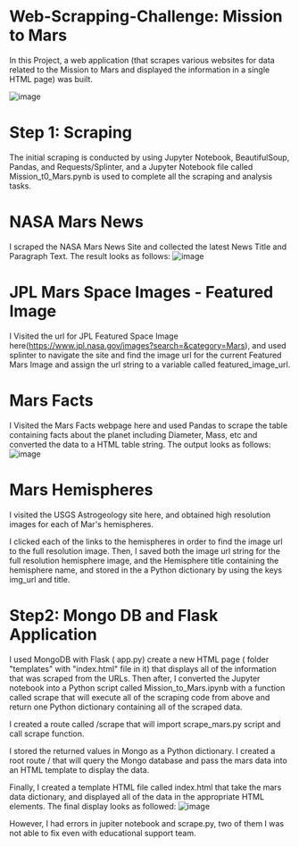 # Web-Scrapping-Challenge: Mission to Mars


In this Project, a web application (that scrapes various websites for data related to the Mission to Mars and displayed the information in a single HTML page) was built.

![image](https://user-images.githubusercontent.com/68763904/112877067-2325f780-907b-11eb-83de-5c16ba9ae22b.png)


# Step 1: Scraping
The initial scraping is conducted by using Jupyter Notebook, BeautifulSoup, Pandas, and Requests/Splinter, and a Jupyter Notebook file called Mission_t0_Mars.pynb is used to complete all the scraping and analysis tasks.

# NASA Mars News
I scraped the NASA Mars News Site and collected the latest News Title and Paragraph Text. The result looks as follows:
![image](https://user-images.githubusercontent.com/68763904/112879723-63d34000-907e-11eb-96cd-6f027505cc80.png)

# JPL Mars Space Images - Featured Image
I Visited the url for JPL Featured Space Image here(https://www.jpl.nasa.gov/images?search=&category=Mars), and used splinter to navigate the site and find the image url for the current Featured Mars Image and assign the url string to a variable called featured_image_url.

# Mars Facts
I Visited the Mars Facts webpage here and used Pandas to scrape the table containing facts about the planet including Diameter, Mass, etc and converted the data to a HTML table string.
The output looks as follows:
![image](https://user-images.githubusercontent.com/68763904/112878067-5b7a0580-907c-11eb-8640-3e37529498d4.png)
 
# Mars Hemispheres
I visited the USGS Astrogeology site here, and obtained high resolution images for each of Mar's hemispheres.

I clicked each of the links to the hemispheres in order to find the image url to the full resolution image. Then, I saved both the image url string for the full resolution hemisphere image, and the Hemisphere title containing the hemisphere name, and stored in the a Python dictionary by using the keys img_url and title.



# Step2: Mongo DB and Flask Application
I used MongoDB with Flask  ( app.py) create a new HTML page ( folder "templates" with "index.html" file in it) that displays all of the information that was scraped from the URLs. Then after, I converted the Jupyter notebook into a Python script called Mission_to_Mars.ipynb with a function called scrape that will execute all of the scraping code from above and return one Python dictionary containing all of the scraped data.

I created a route called /scrape that will import scrape_mars.py script and call scrape function.

I stored the returned values in Mongo as a Python dictionary.
I created a root route / that will query the Mongo database and pass the mars data into an HTML template to display the data.

Finally, I created a template HTML file called index.html that take the mars data dictionary, and displayed all of the data in the appropriate HTML elements. The final display looks as followed:
![image](https://user-images.githubusercontent.com/68763904/112879377-e7d8f800-907d-11eb-9391-fab075f27f65.png)


However, I had errors in jupiter notebook and scrape.py, two of them I was not able to fix even with educational support team.

